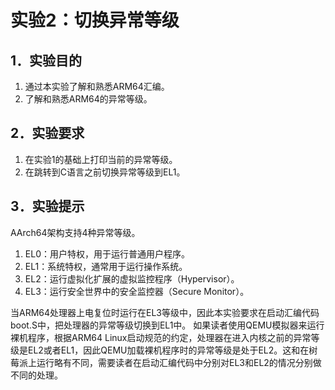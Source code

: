 # 实验2：切换异常等级
## 1．实验目的
1)	通过本实验了解和熟悉ARM64汇编。
2)	了解和熟悉ARM64的异常等级。
## 2．实验要求
1)	在实验1的基础上打印当前的异常等级。
2)	在跳转到C语言之前切换异常等级到EL1。
## 3．实验提示
AArch64架构支持4种异常等级。 
1. EL0：用户特权，用于运行普通用户程序。
2. EL1：系统特权，通常用于运行操作系统。
3. EL2：运行虚拟化扩展的虚拟监控程序（Hypervisor）。
4. EL3：运行安全世界中的安全监控器（Secure Monitor）。

当ARM64处理器上电复位时运行在EL3等级中，因此本实验要求在启动汇编代码boot.S中，把处理器的异常等级切换到EL1中。
如果读者使用QEMU模拟器来运行裸机程序，根据ARM64 Linux启动规范的约定，处理器在进入内核之前的异常等级是EL2或者EL1，因此QEMU加载裸机程序时的异常等级是处于EL2。这和在树莓派上运行略有不同，需要读者在启动汇编代码中分别对EL3和EL2的情况分别做不同的处理。
